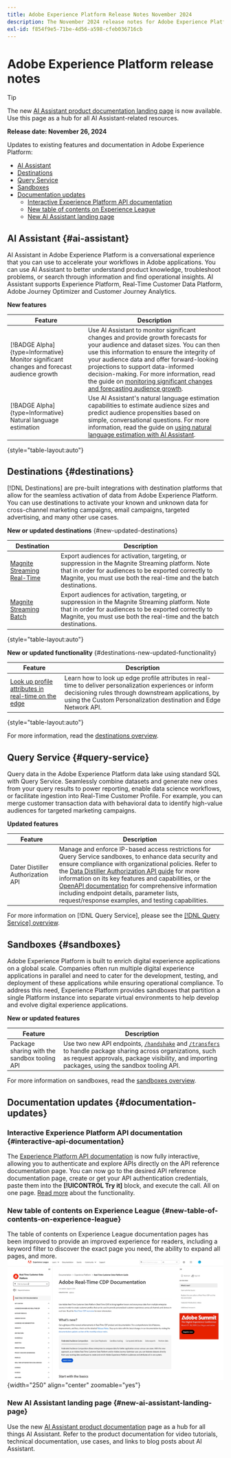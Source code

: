 ```yaml
---
title: Adobe Experience Platform Release Notes November 2024
description: The November 2024 release notes for Adobe Experience Platform.
exl-id: f854f9e5-71be-4d56-a598-cfeb036716cb
---
```

# Adobe Experience Platform release notes 

>[!TIP]
>
>The new [AI Assistant product documentation landing page](../../ai-assistant/landing.md) is now available. Use this page as a hub for all AI Assistant-related resources.

**Release date: November 26, 2024**

Updates to existing features and documentation in Adobe Experience Platform:

- [AI Assistant](#ai-assistant)
- [Destinations](#destinations)
- [Query Service](#query-service)
- [Sandboxes](#sandboxes)
- [Documentation updates](#documentation-updates)
  - [Interactive Experience Platform API documentation](#interactive-experience-platform-api-documentation)
  - [New table of contents on Experience League](#new-table-of-contents-on-experience-league)
  - [New AI Assistant landing page](#new-ai-assistant-landing-page)

## AI Assistant {#ai-assistant}

AI Assistant in Adobe Experience Platform is a conversational experience that you can use to accelerate your workflows in Adobe applications. You can use AI Assistant to better understand product knowledge, troubleshoot problems, or search through information and find operational insights. AI Assistant supports Experience Platform, Real-Time Customer Data Platform, Adobe Journey Optimizer and Customer Journey Analytics.

**New features**

| Feature | Description |
| --- | --- |
| [!BADGE Alpha]{type=Informative} Monitor significant changes and forecast audience growth | Use AI Assistant to monitor significant changes and provide growth forecasts for your audience and dataset sizes. You can then use this information to ensure the integrity of your audience data and offer forward-looking projections to support data-informed decision-making. For more information, read the guide on [monitoring significant changes and forecasting audience growth](../../ai-assistant/new-features/audience-forecasting.md). |
| [!BADGE Alpha]{type=Informative} Natural language estimation | Use AI Assistant's natural language estimation capabilities to estimate audience sizes and predict audience propensities based on simple, conversational questions. For more information, read the guide on [using natural language estimation with AI Assistant](../../ai-assistant/new-features/natural-language.md). |

{style="table-layout:auto"}

## Destinations {#destinations}

[!DNL Destinations] are pre-built integrations with destination platforms that allow for the seamless activation of data from Adobe Experience Platform. You can use destinations to activate your known and unknown data for cross-channel marketing campaigns, email campaigns, targeted advertising, and many other use cases.

**New or updated destinations** {#new-updated-destinations}

| Destination | Description |
| --- | --- |
| [Magnite Streaming Real-Time](/help/destinations/catalog/advertising/magnite-streaming.md) | Export audiences for activation, targeting, or suppression in the Magnite Streaming platform. Note that in order for audiences to be exported correctly to Magnite, you must use both the real-time and the batch destinations. |
| [Magnite Streaming Batch](/help/destinations/catalog/advertising/magnite-batch.md) | Export audiences for activation, targeting, or suppression in the Magnite Streaming platform. Note that in order for audiences to be exported correctly to Magnite, you must use both the real-time and the batch destinations. |

{style="table-layout:auto"}

**New or updated functionality** {#destinations-new-updated-functionality}

| Feature | Description |
| --- | --- |
| [Look up profile attributes in real-time on the edge](/help/destinations/ui/activate-edge-profile-lookup.md) | Learn how to look up edge profile attributes in real-time to deliver personalization experiences or inform decisioning rules through downstream applications, by using the Custom Personalization destination and Edge Network API.|

{style="table-layout:auto"}

For more information, read the [destinations overview](../../destinations/home.md).

## Query Service {#query-service} 

Query data in the Adobe Experience Platform data lake using standard SQL with Query Service. Seamlessly combine datasets and generate new ones from your query results to power reporting, enable data science workflows, or facilitate ingestion into Real-Time Customer Profile. For example, you can merge customer transaction data with behavioral data to identify high-value audiences for targeted marketing campaigns.

 **Updated features** 

| Feature | Description |
| --- | --- |
| Dater Distiller Authorization API | Manage and enforce IP-based access restrictions for Query Service sandboxes, to enhance data security and ensure compliance with organizational policies. Refer to the [Data Distiller Authorization API guide](../../query-service/auth-api/overview.md) for more information on its key features and capabilities, or the [OpenAPI documentation](https://developer.adobe.com/experience-platform-apis/references/data-distiller-auth/) for comprehensive information including endpoint details, parameter lists, request/response examples, and testing capabilities. |

For more information on [!DNL Query Service], please see the [[!DNL Query Service] overview](../../query-service/home.md). 

## Sandboxes {#sandboxes}

Adobe Experience Platform is built to enrich digital experience applications on a global scale. Companies often run multiple digital experience applications in parallel and need to cater for the development, testing, and deployment of these applications while ensuring operational compliance. To address this need, Experience Platform provides sandboxes that partition a single Platform instance into separate virtual environments to help develop and evolve digital experience applications.

**New or updated features**

| Feature | Description |
| --- | --- |
| Package sharing with the sandbox tooling API | Use two new API endpoints, [`/handshake`](../../sandboxes/sandbox-tooling-api/packages.md#org-linking) and [`/transfers`](../../sandboxes/sandbox-tooling-api/packages.md#transfer-packages) to handle package sharing across organizations, such as request approvals, package visibility, and importing packages, using the sandbox tooling API. |

For more information on sandboxes, read the [sandboxes overview](../../sandboxes/home.md).

## Documentation updates {#documentation-updates}

### Interactive Experience Platform API documentation {#interactive-api-documentation}

The [Experience Platform API documentation](https://developer.adobe.com/experience-platform-apis/) is now fully interactive, allowing you to authenticate and explore APIs directly on the API reference documentation page. You can now go to the desired API reference documentation page, create or get your API authentication credentials, paste them into the **[!UICONTROL Try it]** block, and execute the call. All on one page. [Read more](/help/landing/api-authentication.md#get-credentials-functionality) about the functionality.

### New table of contents on Experience League {#new-table-of-contents-on-experience-league}

The table of contents on Experience League documentation pages has been improved to provide an improved experience for readers, including a keyword filter to discover the exact page you need, the ability to expand all pages, and more. <br> ![New table of contents experience including keyword filter and ability to expand all pages.](../2024/assets/november/new-toc-experience.gif "New table of contents experience including keyword filter and ability to expand all pages."){width="250" align="center" zoomable="yes"}

### New AI Assistant landing page {#new-ai-assistant-landing-page}

Use the new [AI Assistant product documentation](../../ai-assistant/landing.md) page as a hub for all things AI Assistant. Refer to the product documentation for video tutorials, technical documentation, use cases, and links to blog posts about AI Assistant.